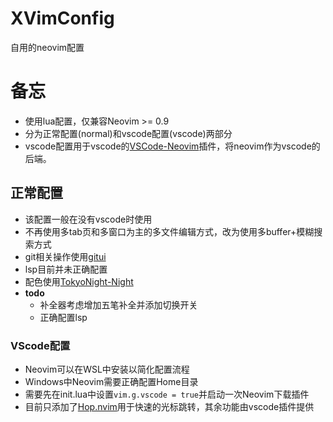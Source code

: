 # XVimConfig
自用的neovim配置

# 备忘
- 使用lua配置，仅兼容Neovim >= 0.9
- 分为正常配置(normal)和vscode配置(vscode)两部分
- vscode配置用于vscode的[VSCode-Neovim](https://github.com/asvetliakov/vscode-neovim.git)插件，将neovim作为vscode的后端。

## 正常配置
- 该配置一般在没有vscode时使用
- 不再使用多tab页和多窗口为主的多文件编辑方式，改为使用多buffer+模糊搜索方式
- git相关操作使用[gitui](https://github.com/extrawurst/gitui)
- lsp目前并未正确配置
- 配色使用[TokyoNight-Night](https://github.com/folke/tokyonight.nvim)
- **todo**
    - 补全器考虑增加五笔补全并添加切换开关
    - 正确配置lsp

### VScode配置
- Neovim可以在WSL中安装以简化配置流程
- Windows中Neovim需要正确配置Home目录
- 需要先在init.lua中设置`vim.g.vscode = true`并启动一次Neovim下载插件
- 目前只添加了[Hop.nvim](https://github.com/phaazon/hop.nvim)用于快速的光标跳转，其余功能由vscode插件提供